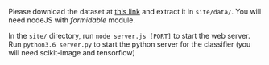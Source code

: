 Please download the dataset at [this link](https://mega.nz/file/9NkSRASJ#3mFu90GNF4FbHTYre71toizDqkhD1g0JMICfS-3aJiI) and extract it in ```site/data/```.
You will need nodeJS with *formidable* module.

In the ```site/``` directory, run ```node server.js [PORT]``` to start the web server.
Run ```python3.6 server.py``` to start the python server for the classifier (you will need scikit-image and tensorflow)
